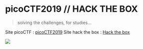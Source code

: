 # picoCTF2019 // HACK THE BOX

> solving the challenges, for studies...

Site picoCTF :  [picoCTF2019](https://2019game.picoctf.com/)
Site hack the box :  [Hack the box](https://www.hackthebox.eu)

![](https://user-images.githubusercontent.com/51774020/73963004-3e212f80-48ee-11ea-96be-d13da26e0e1a.gif)
